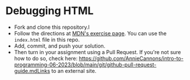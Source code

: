 # Debugging HTML

- Fork and clone this repository.l
- Follow the directions at [MDN's exercise page](https://developer.mozilla.org/en-US/docs/Learn/HTML/Introduction_to_HTML/Debugging_HTML). You can use the `index.html` file in this repo.
- Add, commit, and push your solution.
- Then turn in your assignment using a Pull Request. If you're not sure how to do so, check here: https://github.com/AnnieCannons/intro-to-programming-06-2023/blob/main/git/github-pull-request-guide.mdLinks to an external site.
